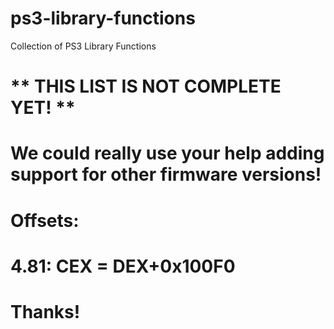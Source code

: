 # ps3-library-functions
Collection of PS3 Library Functions


** THIS LIST IS NOT COMPLETE YET! **
===

We could really use your help adding support for other firmware versions!
===

Offsets: 
===
4.81: CEX = DEX+0x100F0
===

Thanks!
===
